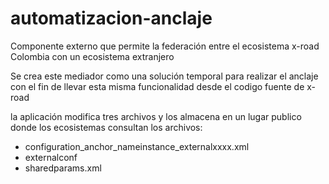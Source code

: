 # automatizacion-anclaje

Componente externo que permite la federación entre el ecosistema x-road Colombia con un ecosistema extranjero

Se crea este mediador como una solución temporal para realizar el anclaje con el fin de llevar esta misma funcionalidad desde el codigo fuente de x-road 

la aplicación modifica tres archivos y los almacena en un lugar publico donde los ecosistemas consultan los archivos:

* configuration_anchor_nameinstance_externalxxxx.xml
* externalconf
* sharedparams.xml




